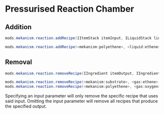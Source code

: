 
# Pressurised Reaction Chamber
Addition
------
```java
mods.mekanism.reaction.addRecipe(IItemStack itemInput, ILiquidStack liquidInput, IGasStack gasInput, IItemStack itemOutput, IGasStack gasOutput, double energy, int duration)

mods.mekanism.reaction.addRecipe(<mekanism:polyethene>, <liquid:ethene>, <gas:oxygen>, <mekanism:polyethene> * 8, <gas:oxygen>, 50000, 2000);
```

Removal
------
```java
mods.mekanism.reaction.removeRecipe(IIngredient itemOutput, IIngredient gasOutput, @Optional IIngredient itemInput, @Optional IIngredient liquidInput, @Optional IIngredient gasInput)

mods.mekanism.reaction.removeRecipe(<mekanism:substrate>, <gas:ethene>, <mekanism:bioFuel>, <liquid:water>, <gas:hydrogen>);
mods.mekanism.reaction.removeRecipe(<mekanism:polyethene>, <gas:oxygen>);
```
Specifying an input parameter will only remove the specific recipe that uses said input. Omitting the input parameter will remove all recipes that produce the specified output.

